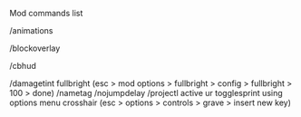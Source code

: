 Mod commands list

/animations

/blockoverlay

/cbhud

/damagetint
fullbright (esc > mod options > fullbright > config > fullbright > 100 > done)
/nametag
/nojumpdelay
/projectl
active ur togglesprint using options menu
crosshair (esc > options > controls > grave > insert new key)
